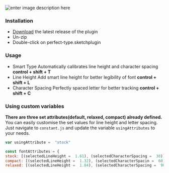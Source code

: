![enter image description here](https://perfect-type.s3-ap-southeast-1.amazonaws.com/perfecttype.svg)


### Installation
 - [Download](../../releases/latest/download/perfect-type.sketchplugin.zip) the latest release of the plugin
- Un-zip
- Double-click on perfect-type.sketchplugin


### Usage

 - Smart Type 
 Automatically calibrates line height and character spacing **control + shift + T**
  - Line Height
Add smart line height for better legibility of font **control + shift + L**
  - Character Spacing
Perfectly spaced letter for better tracking **control + shift + C**

### Using custom variables
**There are three set attributes(default, relaxed, compact) already defined.** You can easily customise the set values for line height and letter spacing. Just navigate to ```constant.js``` and update the variable ```usingAttributes``` to your needs. 

```js
var usingAttribute =  "stock"

const fontAttributes = {
stock: [(selectedLineHeight =  1.61), (selectedCharacterSpacing =  30)],
compact: [(selectedLineHeight =  1.32), (selectedCharacterSpacin =  60)],
relaxed: [(selectedLineHeight =  1.84), (selectedCharacterSpacing =  90 )],};
```
